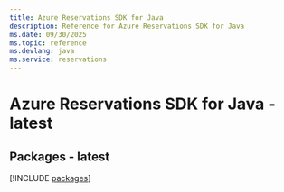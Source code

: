```yaml
---
title: Azure Reservations SDK for Java
description: Reference for Azure Reservations SDK for Java
ms.date: 09/30/2025
ms.topic: reference
ms.devlang: java
ms.service: reservations
---
```

# Azure Reservations SDK for Java - latest
## Packages - latest
[!INCLUDE [packages](reservations-index.md)]